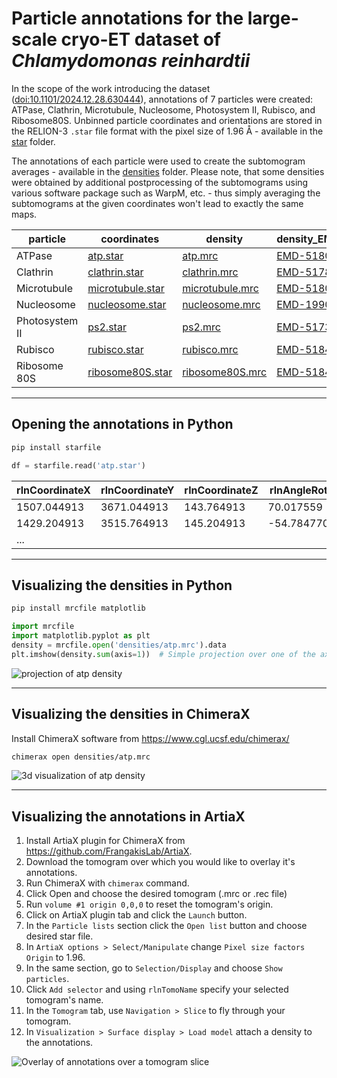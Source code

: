 # Particle annotations for the large-scale cryo-ET dataset of *Chlamydomonas reinhardtii*

In the scope of the work introducing the dataset ([doi:10.1101/2024.12.28.630444](https://doi.org/10.1101/2024.12.28.630444)), annotations of 7 particles were created: ATPase, Clathrin, Microtubule, Nucleosome, Photosystem II, Rubisco, and Ribosome80S. Unbinned particle coordinates and orientations are stored in the RELION-3 `.star` file format with the pixel size of 1.96 Å - available in the [star](star) folder.

The annotations of each particle were used to create the subtomogram averages - available in the [densities](densities) folder. Please note, that some densities were obtained by additional postprocessing of the subtomograms using various software package such as WarpM, etc. - thus simply averaging the subtomograms at the given coordinates won't lead to exactly the same maps.


| particle | coordinates | density | density_EMDB | resolution | representative_tomogram | 
| -------- | ----------- | ------- | ------------ | ---------- | ----------------------- | 
| ATPase         | [atp.star](star/atp.star)					| [atp.mrc](densities/atp.mrc)				   	| [EMD-51802](https://www.ebi.ac.uk/emdb/EMD-51802) | 5.2 Å | tomo_1963 |
| Clathrin       | [clathrin.star](star/clathrin.star)			| [clathrin.mrc](densities/clathrin.mrc)		| [EMD-51789](https://www.ebi.ac.uk/emdb/EMD-51789) | 8.7 Å | tomo_2276 |
| Microtubule    | [microtubule.star](star/microtubule.star)	| [microtubule.mrc](densities/microtubule.mrc)	| [EMD-51804](https://www.ebi.ac.uk/emdb/EMD-51804) | 4.7 Å | tomo_2050 |
| Nucleosome     | [nucleosome.star](star/nucleosome.star)		| [nucleosome.mrc](densities/nucleosome.mrc)	| [EMD-19906](https://www.ebi.ac.uk/emdb/EMD-19906) | 9.6 Å | tomo_2173 |
| Photosystem II | [ps2.star](star/ps2.star)					| [ps2.mrc](densities/ps2.mrc)					| [EMD-51731](https://www.ebi.ac.uk/emdb/EMD-51731) | 19 Å  | tomo_0573 |
| Rubisco        | [rubisco.star](star/rubisco.star)			| [rubisco.mrc](densities/rubisco.mrc)			| [EMD-51848](https://www.ebi.ac.uk/emdb/EMD-51848) | 7.5 Å | tomo_0349 |
| Ribosome 80S   | [ribosome80S.star](star/ribosome80S.star)	| [ribosome80S.mrc](densities/ribosome80S.mrc)	| [EMD-51847](https://www.ebi.ac.uk/emdb/EMD-51847) | 4.0 Å | tomo_0017 |


----

## Opening the annotations in Python

```bash
pip install starfile
```
```python
df = starfile.read('atp.star')
```

| rlnCoordinateX | rlnCoordinateY | rlnCoordinateZ | rlnAngleRot | rlnAngleTilt |  rlnAnglePsi | rlnTomoName | rlnTomoMdocName | rlnParticleName |
| -------------- | -------------- | -------------- | ----------- | ------------ | ------------ | ----------- | --------------- | --------------- |
| 1507.044913 | 3671.044913 | 143.764913 | 70.017559 | 154.710832 | -72.044680 | tomo_0024 | 01122021_BrnoKrios_arctis_lam3_pos29 | atpase |
| 1429.204913 | 3515.764913 | 145.204913 | -54.784770 | 30.163455 | 110.222227 | tomo_0024 | 01122021_BrnoKrios_arctis_lam3_pos29 | atpase |
| ... |

----
## Visualizing the densities in Python

```bash
pip install mrcfile matplotlib
```
```python
import mrcfile
import matplotlib.pyplot as plt
density = mrcfile.open('densities/atp.mrc').data
plt.imshow(density.sum(axis=1))  # Simple projection over one of the axes
```
![projection of atp density](https://github.com/user-attachments/assets/bf0e2736-7061-4b73-aa29-c8b235c03d29 "Projection of ATP density.")

----
## Visualizing the densities in ChimeraX

Install ChimeraX software from https://www.cgl.ucsf.edu/chimerax/
```bash
chimerax open densities/atp.mrc
```
![3d visualization of atp density](https://github.com/user-attachments/assets/0dd3461f-3e5d-4cf6-a272-deaed7ec7f98 "ATP density.")

----
## Visualizing the annotations in ArtiaX

1. Install ArtiaX plugin for ChimeraX from https://github.com/FrangakisLab/ArtiaX.
1. Download the tomogram over which you would like to overlay it's annotations.
1. Run ChimeraX with `chimerax` command.
1. Click Open and choose the desired tomogram (.mrc or .rec file)
1. Run `volume #1 origin 0,0,0` to reset the tomogram's origin.
1. Click on ArtiaX plugin tab and click the `Launch` button.
1. In the `Particle lists` section click the `Open list` button and choose desired star file.
1. In `ArtiaX options > Select/Manipulate` change `Pixel size factors Origin` to 1.96.
1. In the same section, go to `Selection/Display` and choose `Show particles`.
1. Click `Add selector` and using `rlnTomoName` specify your selected tomogram's name.
1. In the `Tomogram` tab, use `Navigation > Slice` to fly through your tomogram.
1. In `Visualization > Surface display > Load model` attach a density to the annotations.

![Overlay of annotations over a tomogram slice](https://github.com/user-attachments/assets/afa17f98-62f9-4cb7-a3eb-69d024a1e2cf "ATP annotations tomo_1963.")
